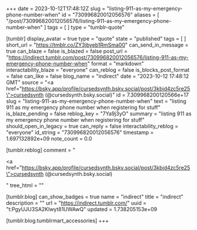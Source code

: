 +++
date = 2023-10-12T17:48:12Z
slug = "listing-911-as-my-emergency-phone-number-when"
id = "730996820012056576"
aliases = [ "/post/730996820012056576/listing-911-as-my-emergency-phone-number-when" ]
tags = [ ]
type = "tumblr-quote"

[tumblr]
display_avatar = true
type = "quote"
state = "published"
tags = [ ]
short_url = "https://tmblr.co/ZY3jbyeb1RmSma00"
can_send_in_message = true
can_blaze = false
is_blazed = false
post_url = "https://indirect.tumblr.com/post/730996820012056576/listing-911-as-my-emergency-phone-number-when"
format = "markdown"
interactability_blaze = "everyone"
can_reblog = false
is_blocks_post_format = false
can_like = false
blog_name = "indirect"
date = "2023-10-12 17:48:12 GMT"
source = "<a href=\"https://bsky.app/profile/cursedsynth.bsky.social/post/3kbjd4zc5re25\">cursedsynth (@cursedsynth.bsky.social)</a>"
id = 7.309968200120566e+17
slug = "listing-911-as-my-emergency-phone-number-when"
text = "listing 911 as my emergency phone number when registering for stuff"
is_blaze_pending = false
reblog_key = "7Ya9j3yO"
summary = "listing 911 as my emergency phone number when registering for stuff"
should_open_in_legacy = true
can_reply = false
interactability_reblog = "everyone"
id_string = "730996820012056576"
timestamp = 1.697132892e+09
note_count = 0.0

[tumblr.reblog]
comment = "<p><a href=\"https://bsky.app/profile/cursedsynth.bsky.social/post/3kbjd4zc5re25\">cursedsynth (@cursedsynth.bsky.social)</a></p>"
tree_html = ""

[tumblr.blog]
can_show_badges = true
name = "indirect"
title = "indirect"
description = ""
url = "https://indirect.tumblr.com/"
uuid = "t:PgyUJU3SA2Klwyt81UWAwQ"
updated = 1.738205153e+09

[tumblr.blog.tumblrmart_accessories]
+++
